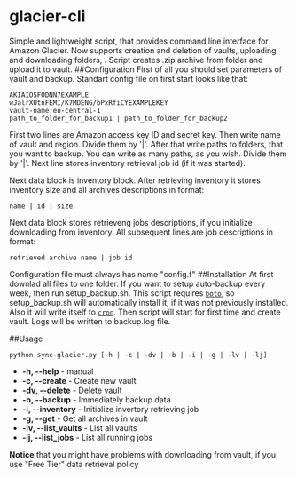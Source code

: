# glacier-cli
Simple and lightweight script, that provides command line interface for Amazon Glacier. Now supports creation and deletion of vaults, uploading and downloading folders, . Script creates .zip archive from folder and upload it to vault.
##Configuration
First of all you should set parameters of vault and backup. Standart config file on first start looks like that:
```
AKIAIOSFODNN7EXAMPLE
wJalrXUtnFEMI/K7MDENG/bPxRfiCYEXAMPLEKEY
vault-name|eu-central-1
path_to_folder_for_backup1 | path_to_folder_for_backup2
```
First two lines are Amazon access key ID and secret key.
Then write name of vault and region. Divide them by '|'.
After that write paths to folders, that you want to backup. You can write as many paths, as you wish.  Divide them by '|'.
Next line stores inventory retrieval job id (if it was started).

Next data block is inventory block. 
After retrieving inventory it stores inventory size and all archives descriptions in format:
```
name | id | size
```

Next data block stores retrieveng jobs descriptions, if you initialize downloading from inventory.
All subsequent lines are job descriptions in format:
```
retrieved archive name | job id
```

Сonfiguration file must always has name "config.f"
##Installation
At first downlad all files to one folder. If you want to setup auto-backup every week, then run setup_backup.sh.
This script requires [`boto`](https://github.com/boto/boto), so setup_backup.sh will automatically install it, if it was not previously installed.
Also it will write itself to [`cron`](https://wikipedia.org/wiki/Cron).
Then script will start for first time and create vault. Logs will be written to backup.log file.

##Usage
```
python sync-glacier.py [-h | -c | -dv | -b | -i | -g | -lv | -lj]
```
* **-h,  --help**         - manual
* **-c,  --create**       - Create new vault
* **-dv, --delete**       - Delete vault
* **-b,  --backup**       - Immediately backup data
* **-i,  --inventory**    - Initialize invertory retrieving job
* **-g,  --get**          - Get all archives in vault
* **-lv, --list_vaults**  - List all vaults
* **-lj, --list_jobs**    - List all running jobs

**Notice** that you might have problems with downloading from vault, if you use "Free Tier" data retrieval policy

